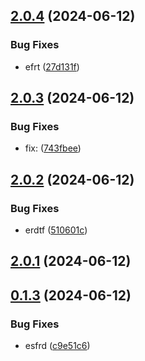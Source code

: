## [2.0.4](https://github.com/malikjaid/test/compare/v2.0.3...v2.0.4) (2024-06-12)


### Bug Fixes

* efrt ([27d131f](https://github.com/malikjaid/test/commit/27d131feadd720a0369b6cb00fd6475f87f2e0f7))



## [2.0.3](https://github.com/malikjaid/test/compare/v2.0.2...v2.0.3) (2024-06-12)


### Bug Fixes

* fix:  ([743fbee](https://github.com/malikjaid/test/commit/743fbee1ab39dab16fd8893562b693c9318dbdb5))



## [2.0.2](https://github.com/malikjaid/test/compare/v2.0.1...v2.0.2) (2024-06-12)


### Bug Fixes

* erdtf ([510601c](https://github.com/malikjaid/test/commit/510601ca0ab587e61a994b288c04076039d1b584))



## [2.0.1](https://github.com/malikjaid/test/compare/v0.1.3...v2.0.1) (2024-06-12)



## [0.1.3](https://github.com/malikjaid/test/compare/v0.1.2...v0.1.3) (2024-06-12)


### Bug Fixes

* esfrd ([c9e51c6](https://github.com/malikjaid/test/commit/c9e51c60774ec71953325d59956b919780dc27c8))



